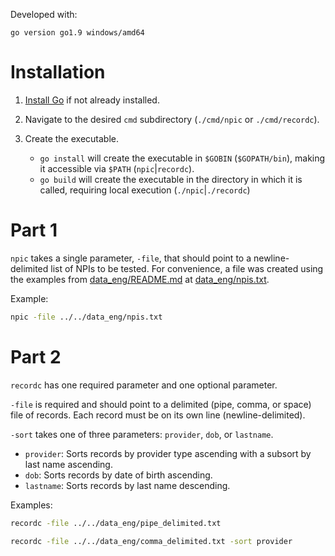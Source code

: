 Developed with:

```
go version go1.9 windows/amd64
```

# Installation
1. [Install Go](https://golang.org/doc/install) if not already installed.

1. Navigate to the desired `cmd` subdirectory (`./cmd/npic` or `./cmd/recordc`).

1. Create the executable.
	* `go install` will create the executable in `$GOBIN` (`$GOPATH/bin`), making it accessible via `$PATH` (`npic`|`recordc`).
	* `go build` will create the executable in the directory in which it is called, requiring local execution (`./npic`|`./recordc`)

# Part 1
`npic` takes a single parameter, `-file`, that should point to a newline-delimited list of NPIs to be tested. For convenience, a file was created using the examples from [data_eng/README.md]() at [data_eng/npis.txt]().

Example:
```sh
npic -file ../../data_eng/npis.txt
```

# Part 2
`recordc` has one required parameter and one optional parameter.

`-file` is required and should point to a delimited (pipe, comma, or space) file of records. Each record must be on its own line (newline-delimited).

`-sort` takes one of three parameters: `provider`, `dob`, or `lastname`.
* `provider`:	Sorts records by provider type ascending with a subsort by last name ascending.
* `dob`: Sorts records by date of birth ascending.
* `lastname`: Sorts records by last name descending.

Examples:
```sh
recordc -file ../../data_eng/pipe_delimited.txt
```

```sh
recordc -file ../../data_eng/comma_delimited.txt -sort provider
```
